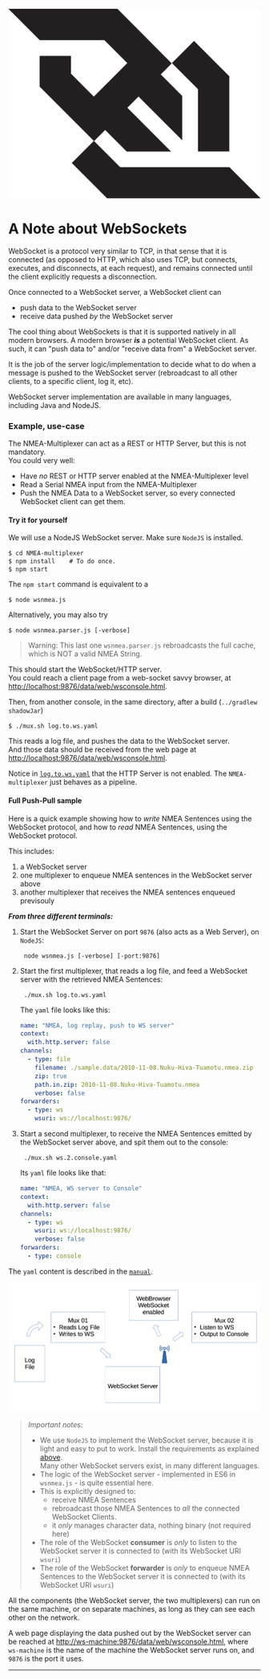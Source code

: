 ![WSLogo](./docimages/websocket-seeklogo.com.svg)

# A Note about WebSockets 

WebSocket is a protocol very similar to TCP, in that sense that it is connected (as opposed to HTTP,
which also uses TCP, but connects, executes, and disconnects, at each request), and remains connected
until the client explicitly requests a disconnection.

Once connected to a WebSocket server, a WebSocket client can
- push data to the WebSocket server
- receive data pushed _by_ the WebSocket server

The cool thing about WebSockets is that it is supported natively in all modern browsers.
A modern browser _**is**_ a potential WebSocket client.
As such, it can "push data to" and/or "receive data from" a WebSocket server.

It is the job of the server logic/implementation to decide what to do when a message is pushed to the
WebSocket server (rebroadcast to all other clients, to a specific client, log it, etc).

WebSocket server implementation are available in many languages, including Java and NodeJS.

### Example, use-case
The NMEA-Multiplexer can act as a REST or HTTP Server, but this is not mandatory.  
You could very well:
- Have _no_ REST or HTTP server enabled at the NMEA-Multiplexer level
- Read a Serial NMEA input from the NMEA-Multiplexer
- Push the NMEA Data to a WebSocket server, so every connected WebSocket client can get them.

#### Try it for yourself
We will use a NodeJS WebSocket server. Make sure `NodeJS` is installed.
```
$ cd NMEA-multiplexer
$ npm install    # To do once.
$ npm start
```
The `npm start` command is equivalent to a
```
$ node wsnmea.js
```
Alternatively, you may also try
```
$ node wsnmea.parser.js [-verbose]
```
> Warning: This last one `wsnmea.parser.js` rebroadcasts the full cache, which is NOT a valid
> NMEA String.

This should start the WebSocket/HTTP server.  
You could reach a client page from a web-socket savvy browser, at <http://localhost:9876/data/web/wsconsole.html>.

Then, from another console, in the same directory, after a build (`../gradlew shadowJar`)
```
$ ./mux.sh log.to.ws.yaml 
```
This reads a log file, and pushes the data to the WebSocket server.    
And those data should be received from the web page at <http://localhost:9876/data/web/wsconsole.html>.

Notice in [`log.to.ws.yaml`](./log.to.ws.yaml) that the HTTP Server is not enabled.
The `NMEA-multiplexer` just behaves as a pipeline.

#### Full Push-Pull sample
Here is a quick example showing how to _write_ NMEA Sentences using the WebSocket protocol, and
how to _read_ NMEA Sentences, using the WebSocket protocol.

This includes:
1. a WebSocket server
2. one multiplexer to enqueue NMEA sentences in the WebSocket server above
3. another multiplexer that receives the NMEA sentences enqueued previsouly

_**From three different terminals:**_

1. Start the WebSocket Server on port `9876` (also acts as a Web Server), on `NodeJS`:
   ```
    node wsnmea.js [-verbose] [-port:9876]
   ```
2. Start the first multiplexer, that reads a log file, and feed a WebSocket server with the retrieved NMEA Sentences:
   ```
    ./mux.sh log.to.ws.yaml
   ```
   The `yaml` file looks like this:
   ```yaml
   name: "NMEA, log replay, push to WS server"
   context:
     with.http.server: false
   channels:
     - type: file
       filename: ./sample.data/2010-11-08.Nuku-Hiva-Tuamotu.nmea.zip
       zip: true
       path.in.zip: 2010-11-08.Nuku-Hiva-Tuamotu.nmea
       verbose: false
   forwarders:
     - type: ws
       wsuri: ws://localhost:9876/
   ``` 
3. Start a second multiplexer, to receive the NMEA Sentences emitted by the WebSocket server above, and spit them out to the console:
   ```
    ./mux.sh ws.2.console.yaml 
   ```
   Its `yaml` file looks like that:
   ```yaml
   name: "NMEA, WS server to Console"
   context:
     with.http.server: false
   channels:
     - type: ws
       wsuri: ws://localhost:9876/
       verbose: false
   forwarders:
     - type: console
   ```

The `yaml` content is described in the [`manual`](./manual.md).

![Push Pull](./docimages/push.pull.png)

> _Important notes_:  
> - We use `NodeJS` to implement the WebSocket server, because it is light and easy to put to work. Install the requirements as explained [above](#try-it-for-yourself).  
>   Many other WebSocket servers exist, in many different languages.
> - The logic of the WebSocket server - implemented in ES6 in `wsnmea.js` - is quite essential here.
> - This is explicitly designed to:
>   - receive NMEA Sentences
>   - rebroadcast those NMEA Sentences to _all_ the connected WebSocket Clients.
>   - it _only_ manages character data, nothing binary (not required here)
> - The role of the WebSocket **consumer** is _only_ to listen to the WebSocket server it is connected to (with its WebSocket URI `wsuri`)
> - The role of the WebSocket **forwarder** is _only_ to enqueue NMEA Sentences to the WebSocket server it is connected to (with its WebSocket URI `wsuri`)
> 
All the components (the WebSocket server, the two multiplexers) can run on the same machine, 
or on separate machines, as long as they can see each other on the network. 

A web page displaying the data pushed out by the WebSocket server can be reached at <http://ws-machine:9876/data/web/wsconsole.html>, where
`ws-machine` is the name of the machine the WebSocket server runs on, and `9876` is the port it uses.

---

